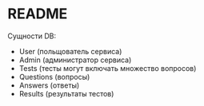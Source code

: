 # README

Сущности DB:
 - User (польщователь сервиса)
 - Admin (администратор сервиса)
 - Tests (тесты могут включать множество вопросов)
 - Questions (вопросы)
 - Answers (ответы)
 - Results (результаты тестов)
